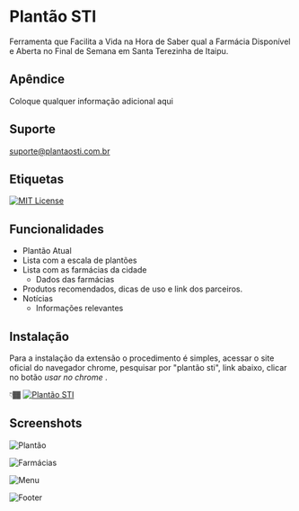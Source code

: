 
# Plantão STI

Ferramenta que Facilita a Vida na Hora de Saber qual a Farmácia Disponível e Aberta no Final de Semana em Santa Terezinha de Itaipu.


## Apêndice

Coloque qualquer informação adicional aqui


## Suporte

suporte@plantaosti.com.br

## Etiquetas


[![MIT License](https://img.shields.io/badge/License-MIT-green.svg)](https://choosealicense.com/licenses/mit/)


## Funcionalidades

- Plantão Atual
- Lista com a escala de plantões
- Lista com as farmácias da cidade
    - Dados das farmácias
- Produtos recomendados, dicas de uso e link dos parceiros.
- Notícias
    - Informações relevantes 

## Instalação

Para a instalação da extensão o procedimento é simples, acessar o site oficial do navegador chrome, pesquisar por "plantão sti", link abaixo, clicar no botão *usar no chrome* .

👇🏾 [![Plantão STI](https://lh3.googleusercontent.com/G3DPxPkpzshDTZ2-5r3cctvv_-UxM1v9o6NjpIALIz1kCcMV61wWlE1o-a7LVsxZtN3lrwt3cmwTC_r69o2Wa4Fj=w128-h128-e365-rj-sc0x00ffffff)](https://chrome.google.com/webstore/detail/plantao-sti/mgenaflhffglhccofplieaaolgbfkimn?hl=pt-BR)



## Screenshots

![Plantão](https://github.com/plantaosti/extensao-chrome/blob/main/print.png?raw=true)

![Farmácias](https://github.com/plantaosti/extensao-chrome/blob/main/print-farmacias.jpg?raw=true)

![Menu](https://github.com/plantaosti/extensao-chrome/blob/main/print-menu.jpg?raw=true)

![Footer](https://github.com/plantaosti/extensao-chrome/blob/main/print-footer.jpg?raw=true)
